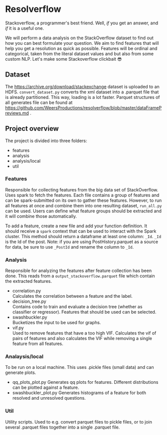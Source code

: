 # Resolverflow
Stackoverflow, a programmer's best friend. Well, *if* you get an answer, and *if* it is a useful one.

We will perform a data analysis on the StackOverflow dataset to find out how you can best formulate your question. We aim to find features that will help you get a resolution as quick as possible. Features will be ordinal and categorical, taken from the literal dataset values and but also from some custom NLP. Let's make some Stackoverflow clickbait 😎

## Dataset
The https://archive.org/download/stackexchange dataset is uploaded to an HDFS. `convert_dataset.py` converts the xml dataset into a .parquet file that is already partitioned. This way, loading is a lot faster.
Parquet structures of all generates file can be found at https://github.com/WeersProductions/resolverflow/blob/master/dataFramePreviews.md .

## Project overview
The project is divided into three folders:
- features
- analysis
- analysis/local
- util

### Features
Responsible for collecting features from the big data set of StackOverflow. Uses spark to fetch the features. Each file contains a group of features and can be spark-submitted on its own to gather these features.
However, to run all features at once and combine them into one resulting dataset, `run_all.py` can be used. Users can define what feature groups should be extracted and it will combine those automatically.

To add a feature, create a new file and add your function definition. It should receive a `spark` context that can be used to interact with the Spark cluster. This method should return a dataframe at least one column: `_Id`. `_Id` is the Id of the post. Note: if you are using PostHistory.parquet as a source for data, be sure to use `_PostId` and rename the column to `_Id`.

### Analysis
Responsible for analyzing the features after feature collection has been done. This reads from a `output_stackoverflow.parquet` file which contain the extracted features.
- correlation.py <br>
Calculates the correlation between a feature and the label.
- decision_tree.py <br>
Contains code to train and evaluate a decision tree (whether as classifier or regressor). Features that should be used can be selected.
- swashbuckler.py <br>
Bucketizes the input to be used for graphs.
- vif.py <br>
Used to remove features that have a too high VIF. Calculates the vif of pairs of features and also calculates the VIF while removing a single feature from all features.

### Analaysis/local
To be run on a local machine. This uses .pickle files (small data) and can generate plots.
- qq_plots_plot.py
Generates qq plots for features. Different distributions can be plotted against a feature.
- swashbuckler_plot.py
Generates histograms of a feature for both resolved and unresolved questions.

### Util
Utility scripts. Used to e.g. convert parquet files to pickle files, or to join several .parquet files together into a single .parquet file.
